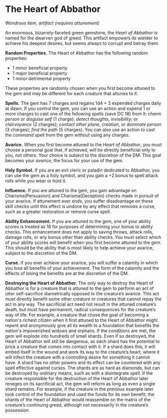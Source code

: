 # The Heart of Abbathor

_Wondrous item, artifact (requires attunement)_

An enormous, bizarrely-faceted green gemstone, the _Heart of Abbathor_ is named for the dwarven god of greed. This artifact empowers its wielder to achieve his deepest desires, but seems always to corrupt and betray them.

**Random Properties.** The Heart of Abbathor has the following random properties:

* 1 minor beneficial property  
* 1 major beneficial property  
* 1 minor detrimental property  

These properties are randomly chosen when you first become attuned to the gem and may be different for each creature that attunes to it.

**Spells.** The gem has 7 charges and regains 1d4 + 3 expended charges daily at dawn. If you control the gem, you can use an action and expend 1 or more charges to cast one of the following spells (save DC 18) from it: _charm person_ or _disguise self_ (1 charge); _detect thoughts_, _invisibility_, or _clairvoyance_ (2 charges); _contact other plane_, _creation_, or _dominate person_ (3 charges); _find the path_ (5 charges).
You can also use an action to cast the _command_ spell from the gem without using any charges.

**Avarice.** When you first become attuned to the _Heart of Abbathor_, you must choose a personal goal that, if achieved, will be directly beneficial only to you, not others. Your choice is subject to the discretion of the DM. This goal becomes your _avarice_, the focus for your use of the gem.

**Holy Symbol.** If you are an evil cleric or paladin dedicated to Abbathor, you can use the gem as a holy symbol, and you gain a +2 bonus to spell attack rolls while you wear or hold it.

**Influence.** If you are attuned to the gem, you gain advantage on Charisma(Persuasion) and Charisma(Deception) checks made in pursuit of your avarice. If attunement ever ends, you suffer disadvantage on these skill checks until this effect is undone by any effect that removes a curse, such as a greater restoration or remove curse spell.

**Ability Enhancement.** If you are attuned to the gem, one of your ability scores is treated as 18 for purposes of determining your bonus to ability checks. This enhancement does not apply to saving throws, attack rolls, damage rolls, or any bonus other than ability checks. You must select which of your ability scores will benefit when you first become attuned to the gem. This should be the ability that is most likely to help achieve your avarice, subject to the discretion of the DM.

**Curse.** If you ever achieve your avarice, you will suffer a calamity in which you lose all benefits of your achievement. The form of the calamity and the effects of losing the benefits are at the discretion of the DM.

**Destroying the Heart of Abbathor.** The only way to destroy the Heart of Abbathor is for a creature that is attuned to the gem to perform an act of utter self-sacrifice diametrically opposed to the creature’s avarice. This act must directly benefit some other creature or creatures that cannot repay the act in any way. The sacrificial act need not result in the attuned creature’s death, but must have permanent, radical consequences for the creature’s way of life. For example, a creature that chose the goal of becoming a nation's richest citizen when it first attuned to the Heart of Abbathor might repent and anonymously give all its wealth to a foundation that benefits the nation's impoverished widows and orphans.
If the conditions are met, the gem will explode into hundreds of small shards. Even if so destroyed, the Heart of Abbathor will still be dangerous, as each shard has the potential to prick a creature that comes into contact with it. If a shard does this, it will embed itself in the wound and work its way to the creature’s heart, where it will infect the creature with a controlling desire for something it cannot have. A shard has no other powers and its effect can be countered with any spell effective against curses. The shards are as hard as diamonds, but can be destroyed by ordinary means, such as with a disintegrate spell.
If the creature responsible for the destruction of the Heart of Abbathor later reneges on its sacrificial act, the gem will reform as long as even a single shard remains. For example, if the creature in the previous example later took control of the foundation and used the funds for its own benefit, the shards of the Heart of Abbathor would reassemble on the matrix of the creature’s continuing greed, although not necessarily in the creature’s possession.